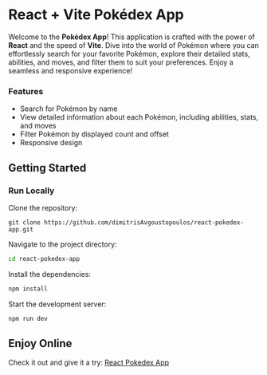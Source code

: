 # React + Vite Pokédex App

Welcome to the **Pokédex App**! This application is crafted with the power of **React** and the speed of **Vite**. Dive into the world of Pokémon where you can effortlessly search for your favorite Pokémon, explore their detailed stats, abilities, and moves, and filter them to suit your preferences. Enjoy a seamless and responsive experience!

### Features

- Search for Pokémon by name
- View detailed information about each Pokémon, including abilities, stats, and moves
- Filter Pokémon by displayed count and offset
- Responsive design

## Getting Started

### Run Locally

Clone the repository:

```b
git clone https://github.com/dimitrisAvgoustopoulos/react-pokedex-app.git
```

Navigate to the project directory:

```bash
cd react-pokedex-app
```

Install the dependencies:

```bash
npm install
```

Start the development server:

```bash
npm run dev
````

## Enjoy Online

Check it out and give it a try: [React Pokedex App](https://react-pokedex-app-seven.vercel.app/)
